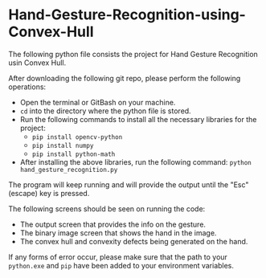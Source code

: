# Hand-Gesture-Recognition-using-Convex-Hull

The following python file consists the project for Hand Gesture Recognition usin Convex Hull.

After downloading the following git repo, please perform the following operations: 
* Open the terminal or GitBash on your machine.
* `cd` into the directory where the python file is stored.
* Run the following commands to install all the necessary libraries for the project:
    * `pip install opencv-python`
    * `pip install numpy`
    * `pip install python-math`
* After installing the above libraries, run the following command: `python hand_gesture_recognition.py`

The program will keep running and will provide the output until the "Esc" (escape) key is pressed.

The following screens should be seen on running the code:
* The output screen that provides the info on the gesture.
* The binary image screen that shows the hand in the image.
* The convex hull and convexity defects being generated on the hand.

If any forms of error occur, please make sure that the path to your `python.exe` and `pip` have been added to your environment variables.